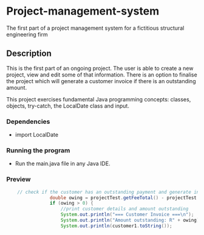 # Project-management-system

The first part of a project management system for a fictitious structural engineering firm

## Description

This is the first part of an ongoing project. The user is able to create a new project, view and edit some of that information. There is an option to finalise the project which will generate a customer invoice if there is an outstanding amount.

This project exercises fundamental Java programming concepts: classes, objects, try-catch, the LocalDate class and input. 

### Dependencies

* import LocalDate

### Running the program

* Run the main.java file in any Java IDE. 

### Preview

``` java
	// check if the customer has an outstanding payment and generate invoice 
				double owing = projectTest.getFeeTotal() - projectTest.getFeePaid();
				if (owing > 0) {
					//print customer details and amount outstanding
					System.out.println("=== Customer Invoice ===\n");
					System.out.println("Amount outstanding: R" + owing);
					System.out.println(customer1.toString());
```
